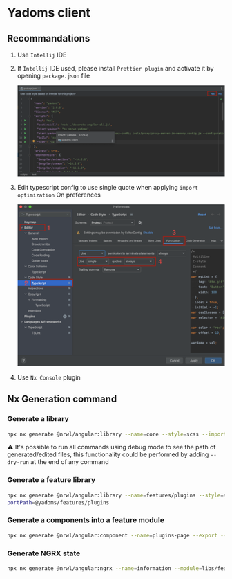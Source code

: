 # Yadoms client

## Recommandations

1. Use `Intellij` IDE
2. If `Intellij` IDE used, please install `Prettier plugin` and activate it by opening `package.json` file

   ![missing image](./documentation-assets/prettier.png)

3. Edit typescript config to use single quote when applying `import optimization`
   On preferences

   ![missing image](./documentation-assets/single-quotes.png)

4. Use `Nx Console` plugin

## Nx Generation command

### Generate a library

```bash
npx nx generate @nrwl/angular:library --name=core --style=scss --importPath=@yadoms/core
```

⚠️ It's possible to run all commands using debug mode to see the path of generated/edited files, this functionality could be performed by adding `--dry-run` at the end of any command

### Generate a feature library

```bash
npx nx generate @nrwl/angular:library --name=features/plugins --style=scss --importPath=@yadoms/features/plugins --dry-run
portPath=@yadoms/features/plugins
```

### Generate a components into a feature module

```bash
npx nx generate @nrwl/angular:component --name=plugins-page --export --path=libs/features/plugins/src/lib/components
```

### Generate NGRX state

```bash
npx nx generate @nrwl/angular:ngrx --name=information --module=libs/features/plugins/src/lib/features-plugins.module.ts --directory=+state/plugins --barrels
```
